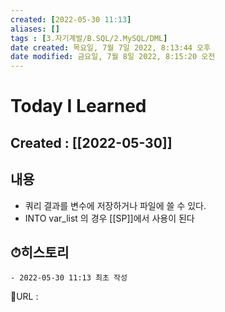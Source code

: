 ```yaml
---
created: [2022-05-30 11:13]
aliases: []
tags : [3.자기계발/B.SQL/2.MySQL/DML]
date created: 목요일, 7월 7일 2022, 8:13:44 오후
date modified: 금요일, 7월 8일 2022, 8:15:20 오전
---
```


# Today I Learned
## Created : [[2022-05-30]]
## 내용
- 쿼리 결과를 변수에 저장하거나 파일에 쓸 수 있다.
- INTO var_list 의 경우 [[SP]]에서 사용이 된다

## ⏱히스토리
	- 2022-05-30 11:13 최초 작성


📙URL :